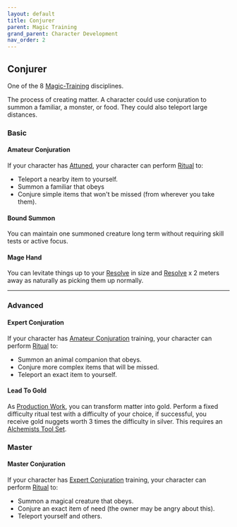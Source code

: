 ```yaml
---
layout: default
title: Conjurer
parent: Magic Training
grand_parent: Character Development
nav_order: 2
---
```

## Conjurer
One of the 8 [Magic-Training](Magic-Training) disciplines.

The process of creating matter. A character could use conjuration to summon a familiar, a monster, or food. They could also teleport large distances.

### Basic
#### Amateur Conjuration
If your character has [Attuned](Magic-Training#Attuned), your character can perform [Ritual](Ritual) to:
* Teleport a nearby item to yourself.
* Summon a familiar that obeys
* Conjure simple items that won't be missed (from wherever you take them).

#### Bound Summon
You can maintain one summoned creature long term without requiring skill tests or active focus.

#### Mage Hand
You can levitate things up to your [Resolve](Stats#Resolve) in size and [Resolve](Stats#Resolve) x 2 meters away as naturally as picking them up normally.

---
### Advanced
#### Expert Conjuration
If your character has [Amateur Conjuration](#Amateur%20Conjuration) training, your character can perform [Ritual](Ritual) to:
* Summon an animal companion that obeys.
* Conjure more complex items that will be missed.
* Teleport an exact item to yourself.

#### Lead To Gold
As [Production Work](Activities#Production%20Work), you can transform matter into gold. Perform a fixed difficulty ritual test with a difficulty of your choice, if successful, you receive gold nuggets worth 3 times the difficulty in silver. This requires an [Alchemists Tool Set](Example-Gear#Alchemists%20Tool%20Set).

### Master

#### Master Conjuration
If your character has [Expert Conjuration](#Expert%20Conjuration) training, your character can perform [Ritual](Ritual) to:
* Summon a magical creature that obeys.
* Conjure an exact item of need (the owner may be angry about this).
* Teleport yourself and others.